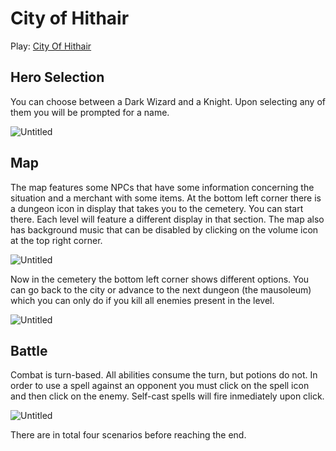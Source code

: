 # City of Hithair

Play: [City Of Hithair](https://cityofhithair.netlify.app/)

## Hero Selection

You can choose between a Dark Wizard and a Knight. Upon selecting any of them you will be prompted for a name.

![Untitled](https://user-images.githubusercontent.com/97490087/226247013-2f8842f3-1b0c-4f28-b52d-791278e9497f.png)

## Map

The map features some NPCs that have some information concerning the situation and a merchant with some items. At the bottom left corner there is a dungeon icon in display that takes
you to the cemetery. You can start there. Each level will feature a different display in that section. The map also has background music that can be disabled by clicking on the volume
icon at the top right corner.

![Untitled](https://user-images.githubusercontent.com/97490087/226247176-7a5c9388-4208-427d-8db7-203318346e0a.png)

Now in the cemetery the bottom left corner shows different options. You can go back to the city or advance to the next dungeon (the mausoleum) which you can only do
if you kill all enemies present in the level.

![Untitled](https://user-images.githubusercontent.com/97490087/226247582-eba12c6b-6518-4e47-922d-1bdfdc704eb2.png)

## Battle

Combat is turn-based. All abilities consume the turn, but potions do not. In order to use a spell against an opponent you must click on the spell icon and then click
on the enemy. Self-cast spells will fire inmediately upon click.

![Untitled](https://user-images.githubusercontent.com/97490087/226247732-f87195b9-1f14-46d2-b08f-d3e11324ea14.png)

There are in total four scenarios before reaching the end.




